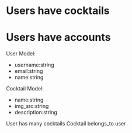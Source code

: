 # Users have cocktails

# Users have accounts

User Model:
- username:string
- email:string
- name:string

Cocktail Model:
- name:string
- img_src:string
- description:string

User has many cocktails
Cocktail belongs_to user